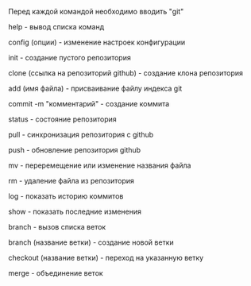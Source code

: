 Перед каждой командой необходимо вводить "git"

help - вывод списка команд

config (опции) - изменение настроек конфигурации

init - создание пустого репозитория

clone (ссылка на репозиторий github) - создание клона репозитория

add (имя файла) - присваивание файлу индекса git

commit -m "комментарий" - создание коммита

status - состояние репозитория

pull - синхронизация репозитория с github

push - обновление репозитория github

mv - переремещение или изменение названия файла

rm - удаление файла из репозитория

log - показать историю коммитов

show - показать последние изменения

branch - вызов списка веток

branch (название ветки) - создание новой ветки

checkout (название ветки) - переход на указанную ветку

merge - объединение веток
